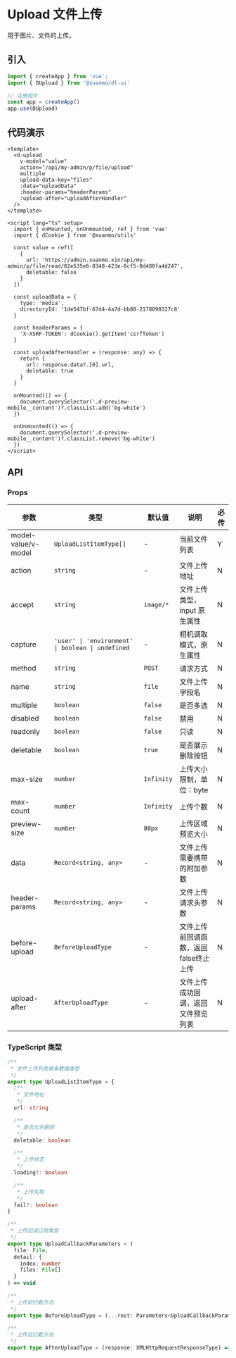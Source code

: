 # Upload 文件上传

用于图片、文件的上传。

## 引入

```typescript
import { createApp } from 'vue';
import { DUpload } from '@xuanmo/dl-ui'

// 注册组件
const app = createApp()
app.use(DUpload)
```

## 代码演示

```vue client=Mobile playground=MUpload
<template>
  <d-upload
    v-model="value"
    action="/api/my-admin/p/file/upload"
    multiple
    upload-data-key="files"
    :data="uploadData"
    :header-params="headerParams"
    :upload-after="uploadAfterHandler"
  />
</template>

<script lang="ts" setup>
  import { onMounted, onUnmounted, ref } from 'vue'
  import { dCookie } from '@xuanmo/utils'

  const value = ref([
    {
      url: 'https://admin.xuanmo.xin/api/my-admin/p/file/read/02e535e6-8348-423e-8cf5-0d480fa4d247',
      deletable: false
    }
  ])

  const uploadData = {
    type: 'media',
    directoryId: '1de547bf-67d4-4a7d-bb88-2178090327c8'
  }

  const headerParams = {
    'X-XSRF-TOKEN': dCookie().getItem('csrfToken')
  }

  const uploadAfterHandler = (response: any) => {
    return {
      url: response.data?.[0].url,
      deletable: true
    }
  }

  onMounted(() => {
    document.querySelector('.d-preview-mobile__content')?.classList.add('bg-white')
  })

  onUnmounted(() => {
    document.querySelector('.d-preview-mobile__content')?.classList.remove('bg-white')
  })
</script>
```

## API

### Props

|参数|类型|默认值|说明|必传|
|---|----|-----|---|----|
|model-value/v-model|`UploadListItemType[]`|-|当前文件列表|Y|
|action|`string`|-|文件上传地址|N|
|accept|`string`|`image/*`|文件上传类型，input 原生属性|N|
|capture|`'user' \| 'environment' \| boolean \| undefined`|-|相机调取模式，原生属性|N|
|method|`string`|`POST`|请求方式|N|
|name|`string`|`file`|文件上传字段名|N|
|multiple|`boolean`|`false`|是否多选|N|
|disabled|`boolean`|`false`|禁用|N|
|readonly|`boolean`|`false`|只读|N|
|deletable|`boolean`|`true`|是否展示删除按钮|N|
|max-size|`number`|`Infinity`|上传大小限制，单位：byte|N|
|max-count|`number`|`Infinity`|上传个数|N|
|preview-size|`number`|`80px`|上传区域预览大小|N|
|data|`Record<string, any>`|-|文件上传需要携带的附加参数|N|
|header-params|`Record<string, any>`|-|文件上传请求头参数|N|
|before-upload|`BeforeUploadType`|-|文件上传前回调函数，返回false终止上传|N|
|upload-after|`AfterUploadType`|-|文件上传成功回调，返回文件预览列表|N|

### TypeScript 类型

```typescript
/**
 * 文件上传列表单条数据类型
 */
export type UploadListItemType = {
  /**
   * 文件地址
   */
  url: string

  /**
   * 是否允许删除
   */
  deletable: boolean

  /**
   * 上传状态
   */
  loading?: boolean

  /**
   * 上传失败
   */
  fail?: boolean
}

/**
 * 上传回调公用类型
 */
export type UploadCallbackParameters = (
  file: File,
  detail: {
    index: number
    files: File[]
  }
) => void

/**
 * 上传前拦截方法
 */
export type BeforeUploadType = (...rest: Parameters<UploadCallbackParameters>) => Promise<boolean>

/**
 * 上传后拦截方法
 */
export type AfterUploadType = (response: XMLHttpRequestResponseType) => UploadListItemType
```
